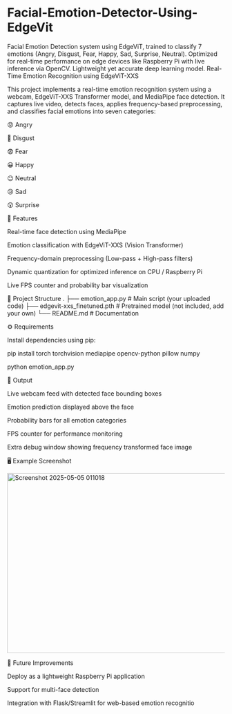# Facial-Emotion-Detector-Using-EdgeVit
Facial Emotion Detection system using EdgeViT, trained to classify 7 emotions (Angry, Disgust, Fear, Happy, Sad, Surprise, Neutral). Optimized for real-time performance on edge devices like Raspberry Pi with live inference via OpenCV. Lightweight yet accurate deep learning model.
Real-Time Emotion Recognition using EdgeViT-XXS

This project implements a real-time emotion recognition system using a webcam, EdgeViT-XXS Transformer model, and MediaPipe face detection.
It captures live video, detects faces, applies frequency-based preprocessing, and classifies facial emotions into seven categories:

😡 Angry

🤢 Disgust

😨 Fear

😀 Happy

😐 Neutral

😢 Sad

😲 Surprise

🚀 Features

Real-time face detection using MediaPipe

Emotion classification with EdgeViT-XXS (Vision Transformer)

Frequency-domain preprocessing (Low-pass + High-pass filters)

Dynamic quantization for optimized inference on CPU / Raspberry Pi

Live FPS counter and probability bar visualization

📂 Project Structure
.
├── emotion_app.py         # Main script (your uploaded code)
├── edgevit-xxs_finetuned.pth  # Pretrained model (not included, add your own)
└── README.md              # Documentation

⚙️ Requirements

Install dependencies using pip:

pip install torch torchvision mediapipe opencv-python pillow numpy

python emotion_app.py

🎥 Output

Live webcam feed with detected face bounding boxes

Emotion prediction displayed above the face

Probability bars for all emotion categories

FPS counter for performance monitoring

Extra debug window showing frequency transformed face image

🖥️ Example Screenshot

<img width="562" height="417" alt="Screenshot 2025-05-05 011018" src="https://github.com/user-attachments/assets/fecdc290-7982-418a-98ca-9dc89182844e" />


🔮 Future Improvements

Deploy as a lightweight Raspberry Pi application

Support for multi-face detection

Integration with Flask/Streamlit for web-based emotion recognitio
